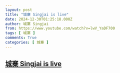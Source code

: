 ```yaml
---
layout: post
title: "城寨 Singjai is live"
date: 2024-12-30T01:25:18.000Z
author: 城寨 Singjai
from: https://www.youtube.com/watch?v=lwV_YaDF700
tags: [ 城寨 ]
comments: True
categories: [ 城寨 ]
---
```

<!--1735521918000-->
[城寨 Singjai is live](https://www.youtube.com/watch?v=lwV_YaDF700)
------

<div>

</div>
